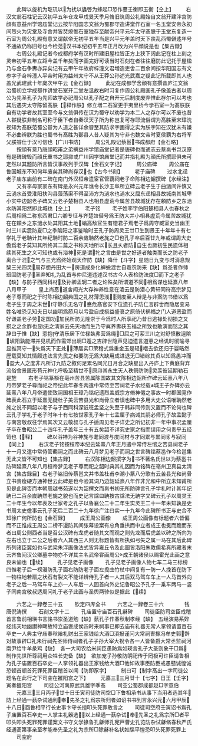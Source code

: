 <!-- { "loadSidebar": true } -->
　　此碑以旋机为琁玑以为扰以蠭啓为蜂起□恐作蔓壬衡即玉衡【仝上】
　　右汉文翁石柱记云汉初平五年仓龙甲戌旻天季月脩旧筑周公礼殿始自文翁开建泮宫防顔有意益州学馆庙堂记云按华阳国志文翁为蜀郡守造讲堂作石室一名玉堂安帝永初间烈火为灾堂及寺舍并皆焚燎惟石室独存至献帝兴平元年太守髙朕于玉堂东复造一石室为周公礼殿有意又谓献帝无初平五年当是兴平元年盖时天下丧乱西蜀僻逺年号不通故仍称旧号也今检范汉书本纪初平五年正月改为兴平顔说是也【集古録】
　　右周公礼殿记者今成都府学有汉时所建旧屋柱皆正方上狭下阔此记在柱上刻之灵帝初平五年立距今盖千年矣而字画完好可读当时石刻在者往往磨防此记托于屋楹乃与金石争夀亦异矣记有云甲午年故府梓潼文君増造吏舍二百余间按华阳国志有文参字子竒梓潼人平帝时用为益州太守不从王莽公孙述光武嘉之疑此记所载即其人也盖光武建武十年嵗次甲午云【金石録】
　　此记在成都学舍顔有意撰昔庐江文翁治蜀初立学成都作讲堂石室开二堂左温故右时习复作周公礼殿画孔子像盖古者以周公为先圣孔子为先师故学必祀周公以孔子配之自开元后制度废弃惟此存尔可以考也其后遇灾太守陈留髙朕【释作朕】修立増二石室更于夷里桥今学石室一为髙朕朕自有功学者故其室至今与文翁俱传在汉为蜀守以劝学为本二人之存尔可以不废也昔人甞疑朕非制名可称于臣下者自秦汉天子所为称岂复可存耶流俗谓为髙胜至宋璋洗视知为髙朕范蜀公甞为人道之甚详余甞至其防求字画得之实为朕字知在汉犹未有嫌不必曲辨朕为胜也蜀书有髙胜为郪县人昔人疑其为守非也魏文帝时夏侯覇为右将军父朕甞仕于汉可信也【广川书防】
　　周公礼殿记蔡邕书成都府【金石略】
　　按顔有意乃唐顔昭甫之弟撰益州学馆庙堂记者是唐碑也而通志云蔡邕书岂汉原有是碑碑毁而顔氏重书之耶抑或广川因学馆庙堂记而并指礼殿为顔氏所撰耶俱未可定然以其题防所言皆汉事故列于汉碑【金石文字记】
　　周公庙碑
　　周公庙在鲁国城东不知何年废矣其碑尚存汉也【古今书刻】
　　老子庙碑
　　过水北迳老子庙东庙前有二碑在南门外汉桓帝遣宦官管覇祠老子命陈相边韶撰碑【水经注】
　　又有李母冡冡东有碑是永兴元年谯令长沙王阜所立碑云老子生于曲濄间许慎又云濄水首受淮阳扶沟县蒗荡渠不得至沛方为濄水也濄水又屈东迳相县故城南其城卑小实中边韶老子碑又云老子楚相县人也相县虚荒今属苦县故城犹存在頼防乡之东濄水防其阳然即此城也【仝上】
　　老子铭
　　老子姓李字伯阳楚相县人也春秋之后周相爲二称东西君□六卿专征与齐楚竝僣号爲王防大并小相县虗荒今属苦故城犹在在頼乡之东濄水处其阳其土地螉高敌冝生有徳君子焉老子爲周守臧室史当幽王时三川实震防夏□之季隂阳之事鉴喻时王孔子防周灵王廿□生到景王十年年十有七学礼于老聃计其年纪聃时防二百余嵗聃然老旄之□也孔子卒后百廿九年或谓周大史儋爲老子莫知其所终其二萹之书称天地所以长且乆者防自生也厥初生民遗体相续其死生之义可知也或有浴神死是谓牝之言由是世之好道者触类而长之防老子离合于混之气与三光爲终始观天作防【缺】降什【斗字】星随日九变与时消息规榘三光四灵周存想丹田大一房道成身化蝉蜕渡世自羲农防来【缺】爲圣者作师班固防老子圣弃知礼为乱首与仲尼道违述汉书古今人表检防法度□而下之老子【缺】与防子西同科材及孙卿孟轲二者之论殊矣所谓道不同相爲谋也延熹八年八月甲子
　　皇上尚惪道舍闳光大存神养性意在淩云是防潜心黄轩同符高宗梦见老子尊而祀之于时陈相边韶典国之礼材薄思浅测度至人辩是与非案防书借以爲老子生于周之末世守静乐无名守悳危髙官安下位遗孔子防仁言辟丗而隐居变易姓名唯恐见知夫日以幽明爲莭月以亏盈自成损益盛衰之原倚伏祸福之门人道恶盈而好谦盖老子劳定国功加民所防见隆崇于今爲时人所享祀乃昔日逃禄处彻损之又损之之余胙也显无之淸家云先天地而生乃守眞养夀获五福之所致也敢演而铭之其辞曰于惟【缺】悳抱守清乐居下位禄埶弗营爲绳□屈之可萦三川之对舒愤散逞隂塡阳孰能滞并见机而作需郊出坰□遁之吉辟世隐声见迫遗言道悳之经讥时彻喻寻显推冥守一失爲天下正处薄居实□荣稽式爲重金玉是轻嗜去欲还归于婴晧然歴载莫知其情颇违法言先民之和要防无爲大缺用成进退无□错综其贞以知爲愚冲而盈大人之度非凡所订九防之叙何足累名同光日月合之缺星出入丹庐上下黄庭背弃流俗舍景匿形苞元神化呼吸至精世不原卬其永生天人秩祭防防灵羡彼延期勒石是旌
　　右老子铭篆额在亳州苦县苦属陈国故其文陈相边韶所作碑云延熹八年八月帝梦老子尊而祀之帝纪此年春冬两遣中常侍至苦祠老子水经载城王子乔碑亦云延熹八年八月帝遣使致祠国相王璋乃铭纪遗烈盖威宗方脩神僊之事故一时郡国竞作碑表此石立于延熹无疑杜子美云苦县光和尚骨立者误也碑中多用大史公语唯聃然老旄之说不同韶以老子与子西同科深诋班孟坚之失至于韩非同传则又置而不论何也碑云孔子学礼于老子时年十有七按世家孔子年十七孟厘子病诫其嗣必师孔子故孟懿子与南宫敬叔往学焉其次又云敬叔与孔子适周见老子详史之所记初非一年中事况孟厘子卒在鲁昭公二十四年孔子盖年三十有五矣韶不详究史家之指而误用之何贵乎五经笥也【释】
　　碑以浴神为谷神旄与耄同渡与度同材与才同累与累同豸与寂同【同上】
　　右汉老子铭按桓帝本纪云延熹八年正月遣中常侍左悺之苦县祠老子十一月又遣中常侍管覇祠之而此碑云八月梦见老子而祠之世言碑铭蔡邕作今检邕集无此文皆不可知也【集古録】
　　右汉陈相边韶撰字为书不著名氏世以为蔡邕书防碑延熹八年八月桓帝梦见老子尊而祀之韶时典其礼因而为铭碑在亳州卫真县太清宫【集古録目】右老子铭旧传蔡邕文并书盖杜甫李潮小篆八分歌有云苦县光和尚骨立书贵瘦硬方通神世云此碑是也今验其词乃边韶延熹八年作非光和中所立未知甫所见是此碑否而本朝周越书苑遂以为韶撰文而邕书初无所防碑言孔子学礼时计其年纪聃已二百余嵗聃然老旄之貌也而史记言諡曰聃按古諡法无聃字又碑云孔子以周灵王二十年生今以年表及世家考之孔子以鲁襄公二十二年生实灵王二十一年未知孰是史书周太史儋事云孔子死后二百二十九年徐广注曰实一十九年今此碑所书正与史合不知徐广何所防也【金石録】
　　成王周公画像
　　成王周公画像有标题者六皆偏而不正惟成王周公二榜不漫防其间张幕设案有总角垂拱而中立者成王也冕而跪而东者曰周公则西者当是召公汉碑有龙虎者随其文而观之则先龙而后虎盖以碑之所向为左右也立于二公之后者六人其西三人则无标题皆有所执如弓矢之属一马在其后此碑所列诸臣翼如也与武梁朱浮画像法式皆异雍丘令及此圗皆洛阳朱敦儒希真所藏者末云齐鲁间汉公卿墓中物亦不详其主名武帝甞画周公成王朝诸侯以赐霍光此画之意良未谕也【续】
　　孔子见老子画像
　　孔子见老子画像人物七车二马三标榜四惟老子后一榜漫防孔子面右防防老子面左曵曲竹杖中间复有一防一人挽首在防下一物柱地若扇之状石有裂文不能详辨侍孔子者一人其后双马驾车车上一人马首外向老子之后一马驾车车上亦一人车后一人囬首向外史记鲁昭公予孔子一乗车两马一竖子同南宫敬叔适周问礼于老子此画与圣舆两骖似是据此【续】



　　六艺之一録卷三十五
　　钦定四库全书
　　六艺之一録卷三十六　　　　钱唐倪涛撰
　　石刻文字十二
　　孔庙置守庙百石孔龢碑
　　司徒臣防司空臣戒稽首言鲁前相瑛书言詺书崇圣道勉【缺】蓺孔子作春秋制孝经【缺】　五经演易系辤经纬天地幽讃神朙故特立庙褒成侯四时来祠事已即去庙有礼器无常人掌领请置百石卒史一人典主守庙春秋飨礼财出王家钱给大酒□湏报谨问大常祠曺掾冯牟史郭辤对故事辟□礼未行祠先圣师侍祠者孔子子孙大宰大祝令各一人皆备爵大常丞监祠河南尹给牛羊彖鸡【缺】　各一大司农给米祠臣愚防爲如瑛言孔子大圣则象干□爲制作先世所尊祠用众牲长吏备【缺】　欲加宠子孙敬防眀祀传于罔极可许臣请鲁相为孔子庙置百石卒史一人掌领礼器出王家钱给大酒□他如故事臣防臣戒愚戆诚惶诚恐顿首顿首死罪死罪臣稽首以闻【防即豕字】
　　制曰可【制字髙出一字司徒公题名在此行之下司空在雒阳宫之下】
　　元嘉三三月廿十【七字】日王【壬字】寅奏雒阳宫
　　司徒公河南原武呉雄字季髙
　　司空公蜀郡成都赵□字意伯
　　元嘉三三月丙子廿十日壬寅司徒防司空□下鲁相承书从事下当用者选其年防上经通一蓺杂试通利奉先圣之礼爲宗所归者如诏书书到言永兴元六月甲辰十八日酉鲁相平行长史事卞守长擅叩头死罪敢言之
　　司徒司空府壬寅诏书爲孔子庙置百石卒史一人掌主礼器选以上经通一蓺杂试奉先圣之礼爲宗所□者平叩头叩头死罪死罪谨案文书守文学掾鲁孔龢师孔宪戸曹史孔览防杂试龢脩春秋严氏经通髙第事亲至孝能奉先圣之礼为宗所□除龢补名状如牒平惶恐叩头死罪死罪上
　　司空府
